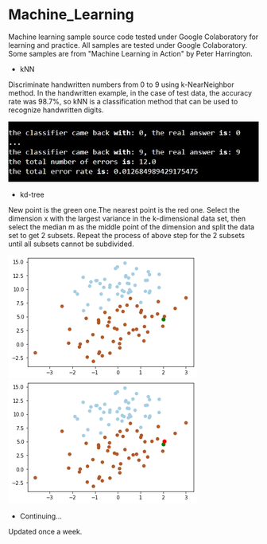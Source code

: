 # Machine_Learning
Machine learning sample source code tested under Google Colaboratory for learning and practice. All samples are tested under Google Colaboratory. Some samples are from "Machine Learning in Action" by Peter Harrington.
 - kNN

Discriminate handwritten numbers from 0 to 9 using k-NearNeighbor method. In the handwritten example, in the case of test data, the accuracy rate was 98.7%, so kNN is a classification method that can be used to recognize handwritten digits.

![alt text](https://github.com/soarbear/Machine_Learning/blob/master/kNN/result_kNN.jpg)


 - kd-tree
 
New point is the green one.The nearest point is the red one.
Select the dimension x with the largest variance in the k-dimensional data set, then select the median m as the middle point of the dimension and split the data set to get 2 subsets.
Repeat the process of above step for the 2 subsets until all subsets cannot be subdivided.

![alt text](https://github.com/soarbear/Machine_Learning/blob/master/kd_tree/kd_tree_newPoint.png)
![alt text](https://github.com/soarbear/Machine_Learning/blob/master/kd_tree/kd_tree_findNearestPoint.png)

 - Continuing...
 
 Updated once a week.
